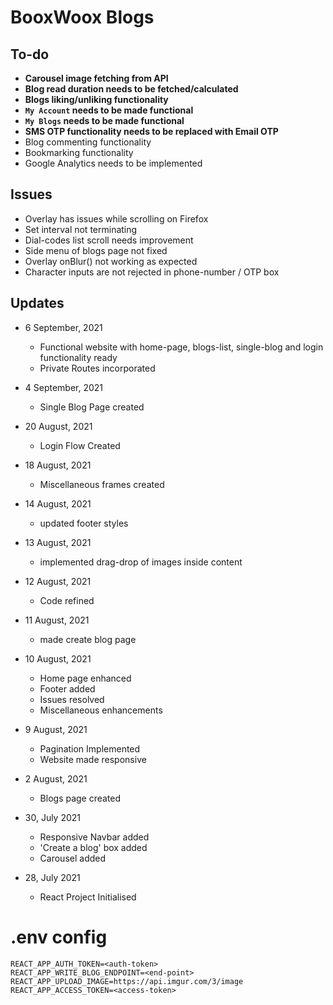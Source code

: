 # BooxWoox Blogs

## To-do
- **Carousel image fetching from API**
- **Blog read duration needs to be fetched/calculated**
- **Blogs liking/unliking functionality**
- **`My Account` needs to be made functional**
- **`My Blogs` needs to be made functional**
- **SMS OTP functionality needs to be replaced with Email OTP**
- Blog commenting functionality
- Bookmarking functionality
- Google Analytics needs to be implemented

## Issues
- Overlay has issues while scrolling on Firefox
- Set interval not terminating
- Dial-codes list scroll needs improvement
- Side menu of blogs page not fixed
- Overlay onBlur() not working as expected
- Character inputs are not rejected in phone-number / OTP box

## Updates
- 6 September, 2021
    - Functional website with home-page, blogs-list, single-blog and login functionality ready
    - Private Routes incorporated

- 4 September, 2021
    - Single Blog Page created

- 20 August, 2021
    - Login Flow Created

- 18 August, 2021
    - Miscellaneous frames created

- 14 August, 2021
    - updated footer styles
  
- 13 August, 2021
    - implemented drag-drop of images inside content

- 12 August, 2021
    - Code refined

- 11 August, 2021
    - made create blog page

- 10 August, 2021
    - Home page enhanced
    - Footer added
    - Issues resolved
    - Miscellaneous enhancements

- 9 August, 2021
    - Pagination Implemented
    - Website made responsive

- 2 August, 2021
    - Blogs page created

- 30, July 2021
    - Responsive Navbar added
    - 'Create a blog' box added
    - Carousel added

- 28, July 2021
    - React Project Initialised

# .env config
```shell
REACT_APP_AUTH_TOKEN=<auth-token>
REACT_APP_WRITE_BLOG_ENDPOINT=<end-point>
REACT_APP_UPLOAD_IMAGE=https://api.imgur.com/3/image
REACT_APP_ACCESS_TOKEN=<access-token>
```